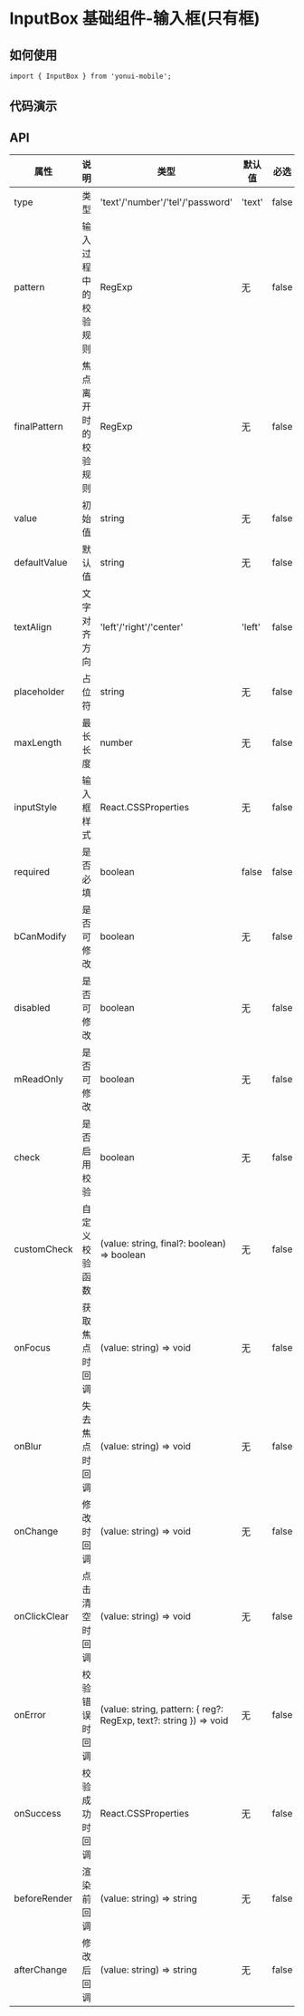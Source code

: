 # InputBox 基础组件-输入框(只有框)
## 如何使用

```
import { InputBox } from 'yonui-mobile';

```

## 代码演示


## API

属性 | 说明 | 类型 | 默认值 | 必选
----|-----|------|------|------
type | 类型 | 'text'/'number'/'tel'/'password' | 'text' | false
pattern | 输入过程中的校验规则 | RegExp | 无 | false
finalPattern | 焦点离开时的校验规则 | RegExp | 无 | false
value | 初始值 | string | 无 | false
defaultValue | 默认值 | string | 无 | false
textAlign | 文字对齐方向 | 'left'/'right'/'center' | 'left' | false
placeholder | 占位符 | string | 无 | false
maxLength | 最长长度 | number | 无 | false
inputStyle | 输入框样式 | React.CSSProperties | 无 | false
required | 是否必填 | boolean | false | false
bCanModify | 是否可修改 | boolean | 无 | false
disabled | 是否可修改 | boolean | 无 | false
mReadOnly | 是否可修改 | boolean | 无 | false
check | 是否启用校验 | boolean | 无 | false
customCheck | 自定义校验函数 | (value: string, final?: boolean) => boolean | 无 | false
onFocus | 获取焦点时回调 | (value: string) => void | 无 | false
onBlur | 失去焦点时回调 | (value: string) => void | 无 | false
onChange | 修改时回调 | (value: string) => void | 无 | false
onClickClear | 点击清空时回调 | (value: string) => void | 无 | false
onError | 校验错误时回调 | (value: string, pattern: { reg?: RegExp, text?: string }) => void | 无 | false
onSuccess | 校验成功时回调 | React.CSSProperties | 无 | false
beforeRender | 渲染前回调 | (value: string) => string | 无 | false
afterChange | 修改后回调 | (value: string) => string | 无 | false
